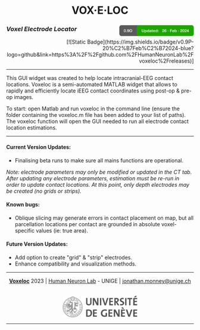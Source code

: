 <h1 align="center">VOX·E·LOC</h1>

<h3><a href="https://github.com/HumanNeuronLab/voxeloc/releases"><img src="https://github.com/jonathanmonney/misc_assets/blob/main/voxeloc/voxeloc_version.png" width="200" align="right"/></a><div align="left"><i>Voxel Electrode Locator</i></div></h3>

<div align="right">[![Static Badge](https://img.shields.io/badge/v0.9P-20%C2%B7Feb%C2%B72024-blue?logo=github&link=https%3A%2F%2Fgithub.com%2FHumanNeuronLab%2Fvoxeloc%2Freleases)]</div>


---

This GUI widget was created to help locate intracranial-EEG contact locations.
Voxeloc is a semi-automated MATLAB widget that allows to rapidly and 
efficiently locate iEEG contact coordinates using post-op & pre-op images.

To start: open Matlab and run voxeloc in the command line 
(ensure the folder containing the voxeloc.m file has been added to your 
list of paths).
The voxeloc function will open the GUI needed to run all electrode contact 
location estimations.

---

#### Current Version Updates:
- Finalising beta runs to make sure all mains functions are operational.

*Note: electrode parameters may only be modified or updated in the
CT tab. After updating any electrode parameters, estimation must be
re-run in order to update contact locations. At this point, only
depth electrodes may be created (no grids or strips).*

#### Known bugs:
- Oblique slicing may generate errors in contact placement on map, but all 
parcellation locations per contact are grounded in absolute voxel-specific 
values (ie: true area).

#### Future Version Updates:
- Add option to create "grid" & "strip" electrodes.
- Enhance compatibility and visualization methods.

---

<p align="center"> <b><u>Voxeloc</u></b> 2023 
| <a href="https://www.unige.ch/medecine/neucli/en/groupes-de-recherche/1034megevand/">Human Neuron Lab</a> - UNIGE 
| <a href="mailto:jonathan.monney@unige.ch">jonathan.monney@unige.ch</a></p>
<br>
<div align="center"><a href="https://www.unige.ch/medecine/neucli/en/groupes-de-recherche/1034megevand/">
  <img src="https://raw.githubusercontent.com/HumanNeuronLab/voxeloc/main/assets/UNIGE_logo.png" width="200"/>
</a></div>

---
